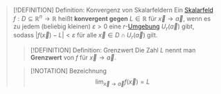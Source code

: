>[!DEFINITION] Definition: Konvergenz von Skalarfeldern
>Ein [Skalarfeld](Skalarfeld.md) $f: D\subseteq \mathbb{R}^n\to\mathbb{R}$ heißt **konvergent gegen** $L\in\mathbb{R}$ für  $\vec{x}\to\vec{a}$, wenn es zu jedem (beliebig kleinen) $\varepsilon \gt 0$ eine $r$-[Umgebung](../../../../Topologie/Umgebung.md) $U_r(\vec{a})$ gibt, sodass $|f(\vec{x})-L|\lt \varepsilon$ für alle $\vec{x}\in D \cap U_r(\vec{a})$ gilt.
>
>>[!DEFINITION] Definition: Grenzwert
>>Die Zahl $L$ nennt man **Grenzwert** von $f$ für $\vec{x}\to\vec{a}$.
>
>>[!NOTATION] Bezeichnung
>>$$\lim_{\vec{x}\to \vec{a}} f(\vec{x}) = L$$
>>